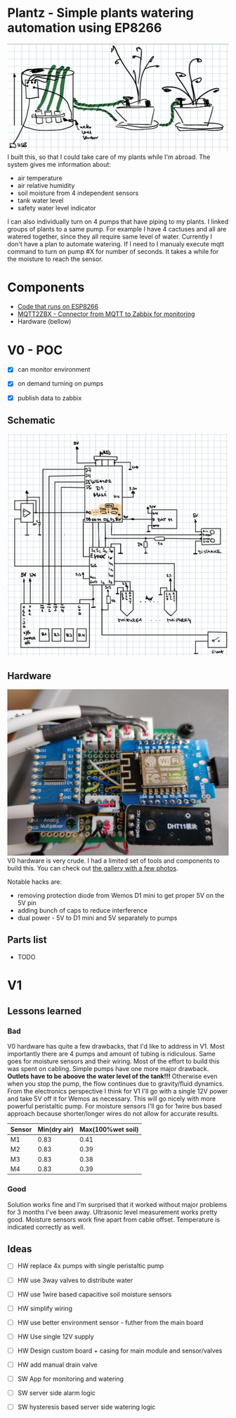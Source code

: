 # Plantz - Simple plants watering automation using EP8266
![idea](docs/plantz-design.png)
I built this, so that I could take care of my plants while I'm abroad. The system gives me information about:
* air temperature
* air relative humidity
* soil moisture from 4 independent sensors
* tank water level
* safety water level indicator

I can also individually turn on 4 pumps that have piping to my plants. I linked groups of plants to a same pump. For example I have 4 cactuses and all are watered together, since they all require same level of water.
Currently I don't have a plan to automate watering. If I need to I manualy execute mqtt command to turn on pump #X for number of seconds. It takes a while for the moisture to reach the sensor.

# Components
- [Code that runs on ESP8266](espruino)
- [MQTT2ZBX - Connector from MQTT to Zabbix for monitoring](mqtt2zbx)
- Hardware (bellow)

# V0 - POC
- [x] can monitor environment
- [x] on demand turning on pumps
- [x] publish data to zabbix


## Schematic
![V0 Schematic](docs/plantz-schematic.png)

## Hardware
![v0-hardware](docs/photos/plantz-v0-top.jpg)
V0 hardware is very crude. I had a limited set of tools and components to build this.
You can check out [the gallery with a few photos](docs/photos).

Notable hacks are:
- removing protection diode from Wemos D1 mini to get proper 5V on the 5V pin
- adding bunch of caps to reduce interference
- dual power - 5V to D1 mini and 5V separately to pumps

## Parts list
 * TODO

# V1
## Lessons learned
### Bad
V0 hardware has quite a few drawbacks, that I'd like to address in V1. 
Most importantly there are 4 pumps and amount of tubing is ridiculous. Same goes for moisture sensors and their wiring. Most of the effort to build this was spent on cabling. Simple pumps have one more major drawback. **Outlets have to be aboove the water level of the tank!!!**
Otherwise even when you stop the pump, the flow continues due to gravity/fluid dynamics.
From the electronics perspective I think for V1 I'll go with a single 12V power and take 5V off it for Wemos as necessary. This will go nicely with more powerful peristaltic pump.
For moisture sensors I'll go for 1wire bus based approach because shorter/longer wires do not allow for accurate results. 

| Sensor | Min(dry air) | Max(100%wet soil) |
| ---    | ---          | ---  |
| M1     | 0.83         | 0.41 |
| M2     | 0.83         | 0.39 |
| M3     | 0.83         | 0.38 |
| M4     | 0.83         | 0.39 |

### Good
Solution works fine and I'm surprised that it worked without major problems for 3 months I've been away. Ultrasonic level measurement works pretty good. Moisture sensors work fine apart from cable offset. Temperature is indicated correctly as well.

## Ideas
- [ ] HW replace 4x pumps with single peristaltic pump
- [ ] HW use 3way valves to distribute water
- [ ] HW use 1wire based capacitive soil moisture sensors
- [ ] HW simplify wiring
- [ ] HW use better environment sensor - futher from the main board
- [ ] HW Use single 12V supply
- [ ] HW Design custom board + casing for main module and sensor/valves
- [ ] HW add manual drain valve
- [ ] SW App for monitoring and watering
- [ ] SW server side alarm logic
- [ ] SW hysteresis based server side watering logic

